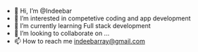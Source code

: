 - 👋 Hi, I’m @Indeebar
- 👀 I’m interested in competetive coding and app development
- 🌱 I’m currently learning Full stack development
- 💞️ I’m looking to collaborate on ...
- 📫 How to reach me indeebarray@gmail.com

<!---
Indeebar/Indeebar is a ✨ special ✨ repository because its `README.md` (this file) appears on your GitHub profile.
You can click the Preview link to take a look at your changes.
--->
